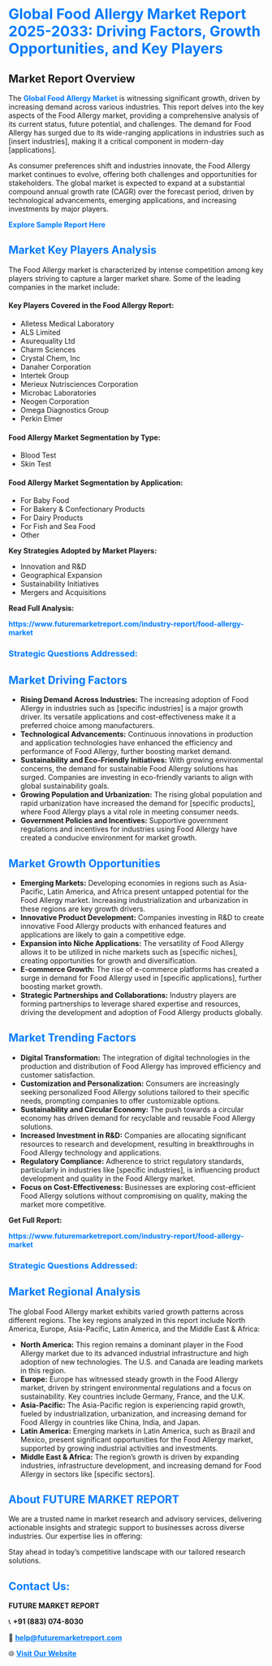 <h1 style="color: #007BFF;">Global Food Allergy Market Report 2025-2033: Driving Factors, Growth Opportunities, and Key Players</h1>

<section id="overview">
<h2>Market Report Overview</h2>
<p>The <a href="https://www.futuremarketreport.com/industry-report/food-allergy-market" style="color: #007BFF; text-decoration: none;"><strong>Global Food Allergy Market</strong></a> is witnessing significant growth, driven by increasing demand across various industries. This report delves into the key aspects of the Food Allergy market, providing a comprehensive analysis of its current status, future potential, and challenges. The demand for Food Allergy has surged due to its wide-ranging applications in industries such as [insert industries], making it a critical component in modern-day [applications].</p>
<p>As consumer preferences shift and industries innovate, the Food Allergy market continues to evolve, offering both challenges and opportunities for stakeholders. The global market is expected to expand at a substantial compound annual growth rate (CAGR) over the forecast period, driven by technological advancements, emerging applications, and increasing investments by major players.</p>
</section>

<section id="overview">
<p><a href="https://www.futuremarketreport.com/request-sample/reportId=103986" style="color: #007BFF; text-decoration: none;"><strong>Explore Sample Report Here</strong></a></p>
</section>

<section id="key-players">
<h2 style="color: #007BFF;">Market Key Players Analysis</h2>
<p>The Food Allergy market is characterized by intense competition among key players striving to capture a larger market share. Some of the leading companies in the market include:</p>
<h4>Key Players Covered in the Food Allergy Report:</h4>
<ul><li>Alletess Medical Laboratory</li><li>ALS Limited</li><li>Asurequality Ltd</li><li>Charm Sciences</li><li>Crystal Chem, Inc</li><li>Danaher Corporation</li><li>Intertek Group</li><li>Merieux Nutrisciences Corporation</li><li>Microbac Laboratories</li><li>Neogen Corporation</li><li>Omega Diagnostics Group</li><li>Perkin Elmer</li></ul>
<h4>Food Allergy Market Segmentation by Type:</h4>
<ul><li>Blood Test</li><li>Skin Test</li></ul>

<h4>Food Allergy Market Segmentation by Application:</h4>
<ul><li>For Baby Food</li><li>For Bakery &amp; Confectionary Products</li><li>For Dairy Products</li><li>For Fish and Sea Food</li><li>Other</li></ul>
<p><strong>Key Strategies Adopted by Market Players:</strong></p>
<ul>
<li>Innovation and R&D</li>
<li>Geographical Expansion</li>
<li>Sustainability Initiatives</li>
<li>Mergers and Acquisitions</li>
</ul>
</section>

<section>
<p><strong>Read Full Analysis: </strong></p><a href="https://www.futuremarketreport.com/industry-report/food-allergy-market" style="color: #007BFF; text-decoration: none;"><strong>https://www.futuremarketreport.com/industry-report/food-allergy-market</strong></a>
<h3 style="color: #007BFF;">Strategic Questions Addressed:</h3>
</section>

<section id="driving-factors">
<h2 style="color: #007BFF;">Market Driving Factors</h2>
<ul>
<li><strong>Rising Demand Across Industries:</strong> The increasing adoption of Food Allergy in industries such as [specific industries] is a major growth driver. Its versatile applications and cost-effectiveness make it a preferred choice among manufacturers.</li>
<li><strong>Technological Advancements:</strong> Continuous innovations in production and application technologies have enhanced the efficiency and performance of Food Allergy, further boosting market demand.</li>
<li><strong>Sustainability and Eco-Friendly Initiatives:</strong> With growing environmental concerns, the demand for sustainable Food Allergy solutions has surged. Companies are investing in eco-friendly variants to align with global sustainability goals.</li>
<li><strong>Growing Population and Urbanization:</strong> The rising global population and rapid urbanization have increased the demand for [specific products], where Food Allergy plays a vital role in meeting consumer needs.</li>
<li><strong>Government Policies and Incentives:</strong> Supportive government regulations and incentives for industries using Food Allergy have created a conducive environment for market growth.</li>
</ul>
</section>

<section id="growth-opportunities">
<h2 style="color: #007BFF;">Market Growth Opportunities</h2>
<ul>
<li><strong>Emerging Markets:</strong> Developing economies in regions such as Asia-Pacific, Latin America, and Africa present untapped potential for the Food Allergy market. Increasing industrialization and urbanization in these regions are key growth drivers.</li>
<li><strong>Innovative Product Development:</strong> Companies investing in R&D to create innovative Food Allergy products with enhanced features and applications are likely to gain a competitive edge.</li>
<li><strong>Expansion into Niche Applications:</strong> The versatility of Food Allergy allows it to be utilized in niche markets such as [specific niches], creating opportunities for growth and diversification.</li>
<li><strong>E-commerce Growth:</strong> The rise of e-commerce platforms has created a surge in demand for Food Allergy used in [specific applications], further boosting market growth.</li>
<li><strong>Strategic Partnerships and Collaborations:</strong> Industry players are forming partnerships to leverage shared expertise and resources, driving the development and adoption of Food Allergy products globally.</li>
</ul>
</section>

<section id="trending-factors">
<h2 style="color: #007BFF;">Market Trending Factors</h2>
<ul>
<li><strong>Digital Transformation:</strong> The integration of digital technologies in the production and distribution of Food Allergy has improved efficiency and customer satisfaction.</li>
<li><strong>Customization and Personalization:</strong> Consumers are increasingly seeking personalized Food Allergy solutions tailored to their specific needs, prompting companies to offer customizable options.</li>
<li><strong>Sustainability and Circular Economy:</strong> The push towards a circular economy has driven demand for recyclable and reusable Food Allergy solutions.</li>
<li><strong>Increased Investment in R&D:</strong> Companies are allocating significant resources to research and development, resulting in breakthroughs in Food Allergy technology and applications.</li>
<li><strong>Regulatory Compliance:</strong> Adherence to strict regulatory standards, particularly in industries like [specific industries], is influencing product development and quality in the Food Allergy market.</li>
<li><strong>Focus on Cost-Effectiveness:</strong> Businesses are exploring cost-efficient Food Allergy solutions without compromising on quality, making the market more competitive.</li>
</ul>
</section>

<section>
<p><strong>Get Full Report: </strong></p><a href="https://www.futuremarketreport.com/industry-report/food-allergy-market" style="color: #007BFF; text-decoration: none;"><strong>https://www.futuremarketreport.com/industry-report/food-allergy-market</strong></a>
<h3 style="color: #007BFF;">Strategic Questions Addressed:</h3>
</section>


<section id="regional-analysis">
<h2 style="color: #007BFF;">Market Regional Analysis</h2>
<p>The global Food Allergy market exhibits varied growth patterns across different regions. The key regions analyzed in this report include North America, Europe, Asia-Pacific, Latin America, and the Middle East & Africa:</p>
<ul>
<li><strong>North America:</strong> This region remains a dominant player in the Food Allergy market due to its advanced industrial infrastructure and high adoption of new technologies. The U.S. and Canada are leading markets in this region.</li>
<li><strong>Europe:</strong> Europe has witnessed steady growth in the Food Allergy market, driven by stringent environmental regulations and a focus on sustainability. Key countries include Germany, France, and the U.K.</li>
<li><strong>Asia-Pacific:</strong> The Asia-Pacific region is experiencing rapid growth, fueled by industrialization, urbanization, and increasing demand for Food Allergy in countries like China, India, and Japan.</li>
<li><strong>Latin America:</strong> Emerging markets in Latin America, such as Brazil and Mexico, present significant opportunities for the Food Allergy market, supported by growing industrial activities and investments.</li>
<li><strong>Middle East & Africa:</strong> The region’s growth is driven by expanding industries, infrastructure development, and increasing demand for Food Allergy in sectors like [specific sectors].</li>
</ul>
</section>

<footer>
<h2 style="color: #007BFF;">About FUTURE MARKET REPORT</h2>
<p>We are a trusted name in market research and advisory services, delivering actionable insights and strategic support to businesses across diverse industries. Our expertise lies in offering:</p>

<p>Stay ahead in today’s competitive landscape with our tailored research solutions.</p>

<h2 style="color: #007BFF;">Contact Us:</h2>
<p><strong>FUTURE MARKET REPORT</strong></p>
<p>📞 <strong>+91 (883) 074-8030</strong></p>
<p>📧 <strong><a href="mailto:help@futuremarketreport.com" style="color: #007BFF;">help@futuremarketreport.com</a></strong></p>
<p>🌐 <strong><a href="https://www.futuremarketreport.com/" style="color: #007BFF;">Visit Our Website</a></strong></p>
</footer>
